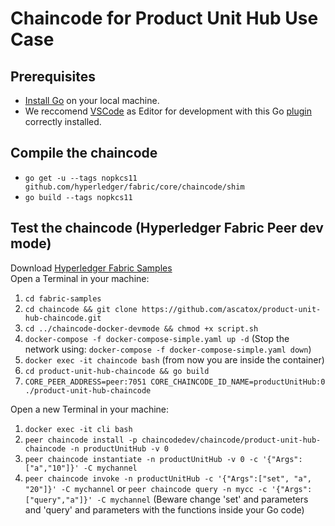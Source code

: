 # Chaincode for Product Unit Hub Use Case
## Prerequisites
* [Install Go](https://golang.org/doc/install) on your local machine.
* We reccomend [VSCode](https://code.visualstudio.com/) as Editor for development with this Go [plugin](https://code.visualstudio.com/docs/languages/go) correctly installed.
## Compile the chaincode
* `go get -u --tags nopkcs11 github.com/hyperledger/fabric/core/chaincode/shim`
* `go build --tags nopkcs11`
## Test the chaincode (Hyperledger Fabric Peer dev mode)
Download [Hyperledger Fabric Samples](https://hyperledger-fabric.readthedocs.io/en/latest/samples.html) <br/>
Open a Terminal in your machine:
1. `cd fabric-samples`
2. `cd chaincode && git clone https://github.com/ascatox/product-unit-hub-chaincode.git`
3. `cd ../chaincode-docker-devmode && chmod +x script.sh`
4. `docker-compose -f docker-compose-simple.yaml up -d` (Stop the network using: `docker-compose -f docker-compose-simple.yaml down`)
5. `docker exec -it chaincode bash` (from now you are inside the container)
6. `cd product-unit-hub-chaincode && go build`
7. `CORE_PEER_ADDRESS=peer:7051 CORE_CHAINCODE_ID_NAME=productUnitHub:0 ./product-unit-hub-chaincode`

Open a new Terminal in your machine: 
1. `docker exec -it cli bash`
2. `peer chaincode install -p chaincodedev/chaincode/product-unit-hub-chaincode -n productUnitHub -v 0`
3. `peer chaincode instantiate -n productUnitHub -v 0 -c '{"Args":["a","10"]}' -C mychannel`
4. `peer chaincode invoke -n productUnitHub -c '{"Args":["set", "a", "20"]}' -C mychannel` or `peer chaincode query -n mycc -c '{"Args":["query","a"]}' -C mychannel` (Beware change 'set' and parameters and 'query' and parameters with the functions inside your Go code)


